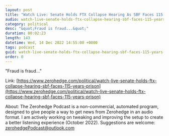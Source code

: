 ```yaml
---
layout: post
title: "Watch Live: Senate Holds FTX Collapse Hearing As SBF Faces 115 Years In Prison"
audio: watch-live-senate-holds-ftx-collapse-hearing-sbf-faces-115-years-prison-0
category: political
desc: "&quot;Fraud is fraud...&quot;"
duration: 00:02:23
length: 143
datetime: Wed, 14 Dec 2022 14:55:00 +0000
tags: podcast
guid: watch-live-senate-holds-ftx-collapse-hearing-sbf-faces-115-years-prison-0
order: 0
---
```

&quot;Fraud is fraud...&quot;

Link: [https://www.zerohedge.com/political/watch-live-senate-holds-ftx-collapse-hearing-sbf-faces-115-years-prison](https://www.zerohedge.com/political/watch-live-senate-holds-ftx-collapse-hearing-sbf-faces-115-years-prison)

About: The Zerohedge Podcast is a non-commercial, automated program, designed to give people a way to get news from Zerohedge in an audio format.  I am actively working on tweaking and improving the setup to create a better listening experience (October 2022).  Suggestions are welcome: [zerohedgePodcast@outlook.com](mailto:zerohedgePodcast@outlook.com)